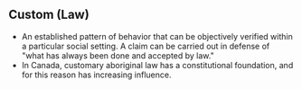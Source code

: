 Custom (Law)
------------

* An established pattern of behavior that can be objectively verified within a particular social setting. A claim can be carried out in defense of "what has always been done and accepted by law."
* In Canada, customary aboriginal law has a constitutional foundation, and for this reason has increasing influence.
